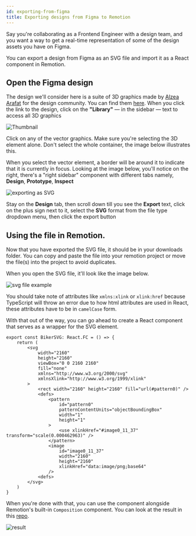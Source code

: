 ```yaml
---
id: exporting-from-figma
title: Exporting designs from Figma to Remotion
---
```


Say you're collaborating as a Frontend Engineer with a design team, and you want a way to get a real-time representation of some of the design assets you have on Figma.

You can export a design from Figma as an SVG file and import it as a React component in Remotion.

## Open the Figma design

The design we'll consider here is a suite of 3D graphics made by [Alzea Arafat](https://dribbble.com/alzea) for the design community. You can find them [here](<https://www.figma.com/file/VCoVolpndRmxkSd5AvctYZ/SALY---3D-Illustration-Pack-(Community)?node-id=7%3A4>). When you click the link to the design, click on the **"Library"** &mdash; in the sidebar &mdash; text to access all 3D graphics

![Thumbnail](/img/export-figma/banner.png)

Click on any of the vector graphics. Make sure you're selecting the 3D element alone. Don't select the whole container, the image below illustrates this.

When you select the vector element, a border will be around it to indicate that it is currently in focus. Looking at the image below, you'll notice on the right, there's a "right sidebar" component with different tabs namely, **Design**, **Prototype**, **Inspect**

![exporting as SVG](/img/export-figma/export-as-svg.png)

Stay on the **Design** tab, then scroll down till you see the **Export** text, click on the plus sign next to it, select the **SVG** format from the file type dropdown menu, then click the export button

## Using the file in Remotion.

Now that you have exported the SVG file, it should be in your downloads folder. You can copy and paste the file into your remotion project or move the file(s) into the project to avoid duplicates.

When you open the SVG file, it'll look like the image below.

![svg file example](/img/export-figma/svg-file.png)

You should take note of attributes like `xmlns:xlink` or `xlink:href` because TypeScript will throw an error due to how html attributes are used in React, these attributes have to be in `camelCase` form.

With that out of the way, you can go ahead to create a React component that serves as a wrapper for the SVG element.

```tsx
export const BikerSVG: React.FC = () => {
    return (
        <svg
            width="2160"
            height="2160"
            viewBox="0 0 2160 2160"
            fill="none"
            xmlns="http://www.w3.org/2000/svg"
            xmlnsXlink="http://www.w3.org/1999/xlink"
        >
            <rect width="2160" height="2160" fill="url(#pattern0)" />
            <defs>
                <pattern
                    id="pattern0"
                    patternContentUnits="objectBoundingBox"
                    width="1"
                    height="1"
                >
                    <use xlinkHref="#image0_11_37" transform="scale(0.000462963)" />
                </pattern>
                <image
                    id="image0_11_37"
                    width="2160"
                    height="2160"
                    xlinkHref="data:image/png;base64"
                />
            <defs>
        </svg>
    )
}
```

When you're done with that, you can use the component alongside Remotion's built-in `Composition` component. You can look at the result in this [repo](https://github.com/kaf-lamed-beyt/remo-sample).

![result](/img/export-figma/result.png)
